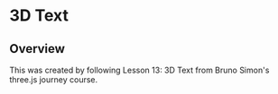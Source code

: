 # 3D Text

## Overview

This was created by following Lesson 13: 3D Text from Bruno Simon's three.js journey course. 
